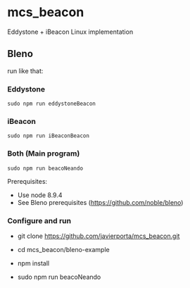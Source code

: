 # mcs_beacon

Eddystone + iBeacon Linux implementation

## Bleno

run like that:

### Eddystone
```
sudo npm run eddystoneBeacon
```
### iBeacon
```
sudo npm run iBeaconBeacon
```
### Both (Main program)
```
sudo npm run beacoNeando
```
Prerequisites:

- Use node 8.9.4
- See Bleno prerequisites (https://github.com/noble/bleno)


### Configure and run
- git clone https://github.com/javierporta/mcs_beacon.git
- cd mcs_beacon/bleno-example
- npm install

- sudo npm run beacoNeando